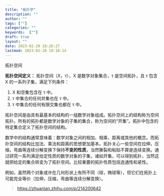 ```yaml
---
title: "拓扑学"
description: ""
author: ""
tags: [""]
categories: ""
keywords:  [""]
draft: true
layout: ""
date: 2023-02-20 18:26:27
lastmod: 2023-02-20 19:18:14
---
```


拓扑空间

**拓扑空间定义：** 拓扑空间（X，τ），X 是数学对象集合，τ 是空间拓扑，且 τ 包含 X 的一系列子集，满足下列条件：

1. X 和空集包含在 τ 中。
2. τ 中集合的任何并集也在 τ 中。
3. τ 中集合的任何有限交集也都在 τ 中。

拓扑空间是由具有最基本的结构的一组数学对象组成。拓扑空间上的结构称为空间拓扑。所有的拓扑都是数学对象的子集的集合，称为空间的“开集”。拓扑中包含的特定集合定义了拓扑空间的结构。

数学中的结构通常意味着：数学对象之间的相加、相乘、距离或其他的概念。而拓扑空间的结构比加法、乘法和距离的思想更加基本。拓扑关心一些空间在拉伸，压缩，弯曲等连续分解变换下保持**不变的性质**，当然撕裂和粘贴不算是连续变换。通过研究一系列满足给定性质的数学对象的子集，诸如开集，可以得到拓扑，当然这就把给定的集合转变为了拓扑空间。比较重要的拓扑性质包括连通性和紧性。

例如，虽然两个对象或许在几何形状上有所不同（球，椭球等），但它们在拓扑上可能完全等价（拉伸，压缩，弯曲等连续分解变换）。

> https://zhuanlan.zhihu.com/p/214200642
> 
